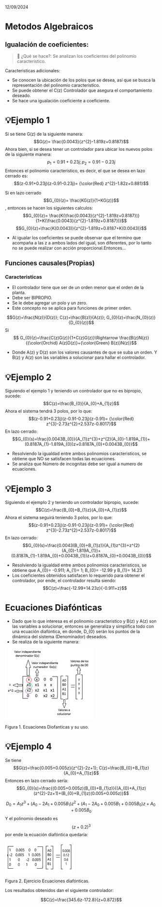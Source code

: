 12/09/2024
# Metodos Algebraicos
## Igualación de coeficientes: 
> 🔑 ¿Qué se hace?: Se analizan los coeficientes del polinomio caracteristico.

Caracteristicas adicionales:
* Se conocen la ubicación de los polos que se desea, así que se busca la representación del polinomio caracteristico.
* Se puede obtener el C(z) Controlador que asegura el comportamiento deseado.
* Se hace una igualación coeficiente a coeficiente. 

# 💡Ejemplo 1
Si se tiene G(z) de la siguiente manera: 
$$G(z)= \frac{0.0043}{z^{2}-1.819z+0.8187}$$
Ahora bien, si se desea tener un controlador para ubicar los nuevos polos de la siguiente manera: 
$$p_{1}=0.91+0.23j; p_{2}=0.91-0.23j$$
Entonces el polinomio caracteristico, es decir, el que se desea en lazo cerrado es: 
$$(z-0.91+0.23j)(z-0.91-0.23j)= {\color{Red} z^{2}-1.82z+0.881}$$

Si en lazo cerrado $$G_{0}(z)= \frac{KG(z)}{1+KG(z)}$$, entonces se hacen los siguientes calculos: 
$$G_{0}(z)= \frac{K(\frac{0.0043}{z^{2}-1.819z+0.8187})}{1+K(\frac{0.0043}{z^{2}-1.819z+0.8187})}$$
$$G_{0}(z)=\frac{K(0.0043)}{z^{2}-1.819z+0.8187+K(0.0043)}$$

* Al igualar los coeficientes se puede observar que el termino que acompaña a las z a ambos lados del igual, son diferentes, por lo tanto no se puede realizar con acción proporcional.Entonces...

## Funciones causales(Propias) 
### Caracteristicas
* El controlador tiene que ser de un orden menor que el orden de la planta.
* Debe ser BIPROPIO.
* Se le debe agregar un polo y un zero.
* Este concepto no se aplica para funciones de primer orden.

$$G(z)=\frac{N(z)}{D(z)}; C(z)=\frac{B(z)}{A(z)}; G_{0}(z)=\frac{N_{0}(z)}{D_{0}(z)}$$
Si $$ G_{0}(z)=\frac{C(z)G(z)}{1+C(z)G(z)}\Rightarrow \frac{B(z)N(z)}{{\color{Orchid} A(z)D(z)}+{\color{Green} B(z)}N(z)}$$

* Donde A(z) y D(z) son los valores causantes de que se suba un orden. Y B(z) y A(z) son las variables a solucionar para hallar el controlador.

# 💡Ejemplo 2
Siguiendo el ejemplo 1 y teniendo un controlador que no es bipropio, sucede:
  $$C(z)=\frac{B_{0}}{A_{0}+A_{1}z}$$
  Ahora el sistema tendrá 3 polos, por lo que: $$(z-0.91+0.23j)(z-0.91-0.23j)(z-0.91)= {\color{Red} z^{3}-2.73z^{2}+2.537z-0.8017}$$
  En lazo cerrado: $$G_{0}(s)=\frac{0.0043B_{0}}{A_{1}z^{3}+z^{2}(A_{0}-1.819A_{1})+(0.8187A_{1}-1.819A_{0})z+0.8187A_{0}+0.0043B_{0}}$$
  * Resolviendo la igualdad entre ambos polinomios caracteristicos, se obtiene que NO se satisfacen todas las ecuaciones.
  * Se analiza que Número de incognitas debe ser igual a numero de ecuaciones.

# 💡Ejemplo 3
Siguiendo el ejemplo 2 y teniendo un controlador bipropio, sucede: 
  $$C(z)=\frac{B_{0}+B_{1}z}{A_{0}+A_{1}z}$$
  Ahora el sistema seguirá teniendo 3 polos, por lo que: $$(z-0.91+0.23j)(z-0.91-0.23j)(z-0.91)= {\color{Red} z^{3}-2.73z^{2}+2.537z-0.8017}$$
  En lazo cerrado: $$G_{0}(s)=\frac{0.0043(B_{0}+B_{1}z)}{A_{1}z^{3}+z^{2}(A_{0}-1.819A_{1})+(0.8187A_{1}-1.819A_{0}+0.0043B_{1})z+0.8187A_{0}+0.0043B_{0}}$$
* Resolviendo la igualdad entre ambos polinomios caracteristicos, se obtiene que A_{0}= -0.911; A_{1}= 1; B_{0}= -12.99 y B_{1}= 14.23
* Los coeficientes obtenidos satisfacen lo requerido para obtener el controlador, por ende, el controlador resulta siendo:
    $$C(z)=\frac{-12.99+14.23z}{-0.911+z}$$

# Ecuaciones Diafónticas
* Dado que lo que interesa es el polinomio caracteristico y B(z) y A(z) son las variables a solucionar, entonces se generaliza y simplifica todo con una ecuación diafóntica, en donde, D_{0} serán los puntos de la dinámica del sistema (Denominador) deseados.
* Se realiza de la siguiente manera:

![Figura de prueba](Ecuaciones_Diofanticas.png)

Figura 1. Ecuaciones Diofanticas y su uso.

# 💡Ejemplo 4 
Se tiene $$G(z)=\frac{0.005+0.005z}{z^{2}-2z+1}; C(z)=\frac{B_{0}+B_{1}z}{A_{0}+A_{1}z}$$
Entonces en lazo cerrado sería: $$G_{0}(s)=\frac{(0.005+0.005z)(B_{0}+B_{1}z)}{(A_{0}+A_{1}z)(z^{2}-2z+1)+(B_{0}+B_{1}z)(0.005+0.005z)}$$

$$D_{0} = A_{1}z^{3}+(A_{0}-2A_{1}+0.005B_{1})z^{2}+(A_{1}-2A_{0}+0.005B_{1}+0.005B_{0})z+A_{0}+0.005B_{0}$$
Y el polinomio deseado es $$(z+0.2)^3$$ por ende la ecuación diafóntica quedaría:

![Figura de prueba](ejercicio_ED_1.png)

Figura 2. Ejercicio Ecuaciones diafónticas.

Los resultados obtenidos dan el siguiente controlador:

 $$C(z)=\frac{345.6z-172.8}{z+0.872}$$

 

